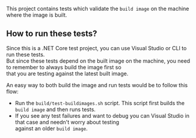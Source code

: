 This project contains tests which validate the `build image` on the machine where the image is built.  

## How to run these tests?
Since this is a .NET Core test project, you can use Visual Studio or CLI to run these tests.  
But since these tests depend on the built image on the machine, you need to remember to always build the image first so  
that you are testing against the latest built image.

An easy way to both build the image and run tests would be to follow this flow:  
- Run the `build/test-buildimages.sh` script. This script first builds the `build image` and then runs tests.  
- If you see any test failures and want to debug you can Visual Studio in that case and needn't worry about testing  
  against an older `build image`.  